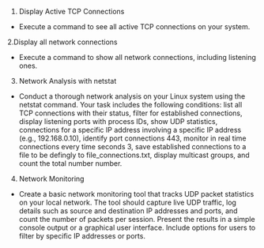1. Display Active TCP Connections
- Execute a command to see all active TCP connections on your system.

2.Display all network connections
- Execute a command to show all network connections, including listening ones.

3. Network Analysis with netstat
- Conduct a thorough network analysis on your Linux system using the netstat command. Your task includes the following conditions: list all TCP connections with their status, filter for established connections, display listening ports with process IDs, show UDP statistics, connections for a specific IP address involving a specific IP address (e.g., 192.168.0.10), identify port connections 443, monitor in real time connections every time seconds 3, save established connections to a file to be defingly to file_connections.txt, display multicast groups, and count the total number number.

4. Network Monitoring
- Create a basic network monitoring tool that tracks UDP packet statistics on your local network. The tool should capture live UDP traffic, log details such as source and destination IP addresses and ports, and count the number of packets per session. Present the results in a simple console output or a graphical user interface. Include options for users to filter by specific IP addresses or ports.
